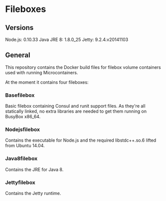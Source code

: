 # Fileboxes

## Versions

Node.js: 0.10.33
Java JRE 8: 1.8.0_25
Jetty: 9.2.4.v20141103

## General

This repository contains the Docker build files for filebox volume containers
used with running Microcontainers.

At the moment it contains four fileboxes:

### Basefilebox

Basic filebox containing Consul and runit support files. As they're all statically
linked, no extra libraries are needed to get them running on BusyBox x86_64.

### Nodejsfilebox

Contains the executable for Node.js and the required libstdc++.so.6 lifted from
Ubuntu 14.04.

### Java8filebox

Contains the JRE for Java 8.

### Jettyfilebox

Contains the Jetty runtime.
